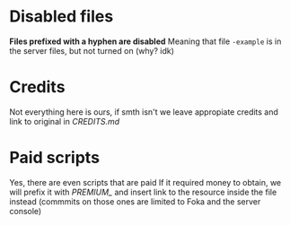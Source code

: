 # Disabled files
**Files prefixed with a hyphen are disabled**
Meaning that file `-example` is in the server files, but not turned on (why? idk)

# Credits
Not everything here is ours, if smth isn't we leave appropiate credits and link to original in *CREDITS.md*

# Paid scripts
Yes, there are even scripts that are paid
If it required money to obtain, we will prefix it with *PREMIUM_* and insert link to the resource inside the file instead (commmits on those ones are limited to Foka and the server console)
